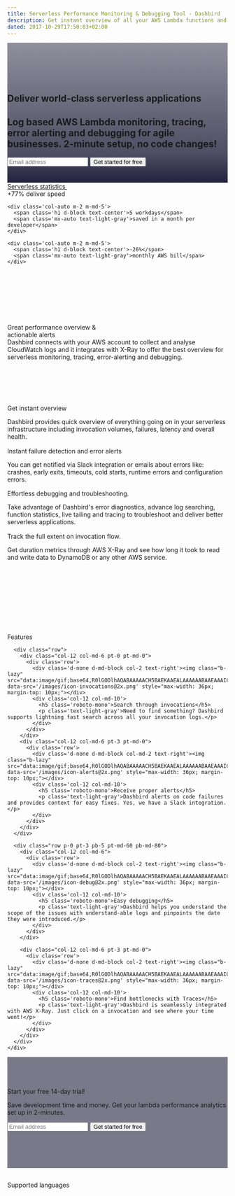 ```yaml
---
title: Serverless Performance Monitoring & Debugging Tool - Dashbird
description: Get instant overview of all your AWS Lambda functions and save money by optimizing your serverless architecture with Dashbird's monitoring, tracing, error alerting and debugging features.
dated: 2017-10-29T17:50:03+02:00
---
```


<div class='container-fluid text-white p-0' style='background: linear-gradient(180deg, rgba(35,34,61,0.5) 0%, rgba(35,34,61,0.8) 79.16%, #23223D 100%), url("/images/aws-lambda-monitoring.jpg"); background-size: cover;'>
  <section class="container-fluid" style='padding-top: 85px;'>
    <div class="row justify-content-center">
      <div class="col-lg-6 center p-2">
        <h1 class="text-center roboto-mono">Deliver world-class serverless applications</h1>
        <h2 class="mt-4 text-center roboto lh-3">Log based AWS Lambda monitoring, tracing, error alerting and debugging for agile businesses. 2-minute setup, no code changes!</h2>
        <form class='form-inline justify-content-center mt-md-5' method="get" action="register">
            <input type="email" class="cta-input mb-2 mb-md-0 mt-5 mt-md-0 mr-md-2 d-block d-md-inline" placeholder='Email address' name="email" required>
            <button class="d-block d-md-inline cta-btn cta-pink" onclick="ga('send', 'event', 'Signup', 'index')" id='signup'>Get started for free</button>
        </form>
      </div>
    </div>
  </section>

  <section class="container social pt-md-80 pb-md-60 mt-5 pb-5">
    <div class="row justify-content-center socialproof-icons align-items-end">
      <img class="b-lazy" src="data:image/gif;base64,R0lGODlhAQABAAAAACH5BAEKAAEALAAAAAABAAEAAAICTAEAOw=="  data-src="/images/socialproof/logo-volta@2x.png" style='height: 20px;'>
      <img class="b-lazy" src="data:image/gif;base64,R0lGODlhAQABAAAAACH5BAEKAAEALAAAAAABAAEAAAICTAEAOw=="  data-src="/images/socialproof/logo-shelf@2x.png">
      <img class="b-lazy" src="data:image/gif;base64,R0lGODlhAQABAAAAACH5BAEKAAEALAAAAAABAAEAAAICTAEAOw=="  data-src="/images/socialproof/logo-nuviad@2x.png">
      <img class="b-lazy" src="data:image/gif;base64,R0lGODlhAQABAAAAACH5BAEKAAEALAAAAAABAAEAAAICTAEAOw=="  data-src="/images/socialproof/logo-autopilot@2x.png">
      <img class="b-lazy" src="data:image/gif;base64,R0lGODlhAQABAAAAACH5BAEKAAEALAAAAAABAAEAAAICTAEAOw=="  data-src="/images/socialproof/logo-blowout&go@2x.png">
    </div>
  </section>
</div>

<section class="container-fluid blue-bg">

  <div class="row justify-content-center pt-5 ">
    <div class='col-auto mb-5 mb-md-0'>
      <a href='/blog/serverless-survey-results-benefits/' class='text-white' target='_blank'>
      Serverless statistics <img class="b-lazy" src="data:image/gif;base64,R0lGODlhAQABAAAAACH5BAEKAAEALAAAAAABAAEAAAICTAEAOw=="  data-src="/images/ic-arrow.svg" class="ic-arrow">
      </a>
    </div>
  </div>
  <div class="row justify-content-center pb-5">
    <div class='col-auto m-2 m-md-5'>
      <span class='h1 d-block text-center'>+77%</span>
      <span class='mx-auto text-light-gray'>deliver speed</span>
    </div>

    <div class='col-auto m-2 m-md-5'>
      <span class='h1 d-block text-center'>5 workdays</span>
      <span class='mx-auto text-light-gray'>saved in a month per developer</span>
    </div>

    <div class='col-auto m-2 m-md-5'>
      <span class='h1 d-block text-center'>-26%</span>
      <span class='mx-auto text-light-gray'>monthly AWS bill</span>
    </div>
  </div>
</section>

<section class="container-fluid" style='background: url("/images/bg-img-bird.png"); background-size: cover;'>
  <div class="row">
    <div class="col text-center" style='padding-top: 120px;'>
      <span class="h4 underlined roboto-mono">Great performance overview &</br>actionable alerts</span>
    </div>
  </div>

  <div class="row justify-content-center" style="padding-bottom: 100px;">
    <div class="col-12 col-md-5 text-center pt-5" >
      <span class="text-light-gray">Dashbird connects with your AWS account to collect and analyse CloudWatch logs and it integrates with X-Ray to offer the best overview for serverless monitoring, tracing, error-alerting and debugging.</span>
    </div>
  </div>

  <div class="row justify-content-center">
    <div class="col-11">
      <div class="row">
        <div class="col-12 col-md-5 d-flex align-items-center">
          <div class="w-100 w-md-75 mx-auto pl-0 pl-md-4 text-center text-md-left">
            <span class="h4 roboto-mono">Get instant overview</span>
            <p class="pt-3 text-light-gray">Dashbird provides quick overview of everything going on in your serverless infrastructure including invocation volumes, failures, latency and overall health.</p>
          </div>
        </div>
        <div class="col-12 col-md-7 imgs-fluid">
          <img class="b-lazy" src="data:image/gif;base64,R0lGODlhAQABAAAAACH5BAEKAAEALAAAAAABAAEAAAICTAEAOw=="  data-src="/images/img-scr-overview@2x.png">
        </div>
      </div>
    </div>
  </div>

  <div class="row justify-content-center">
    <div class="col-11">
      <div class="row">
        <div class="d-none d-md-block col-7 imgs-fluid">
          <img class="b-lazy" src="data:image/gif;base64,R0lGODlhAQABAAAAACH5BAEKAAEALAAAAAABAAEAAAICTAEAOw=="  data-src="/images/img-scr-errors@2x.png">
        </div>
        <div class="col-12 col-md-5 d-flex align-items-center">
          <div class="w-100 w-md-75 mx-auto pr-0 pr-md-4 text-center text-md-left">
            <span class="h4 roboto-mono">Instant failure detection and error alerts</span>
            <p class="pt-3 text-light-gray">You can get notified via Slack integration or emails about errors like: crashes, early exits, timeouts, cold starts, runtime errors and configuration errors.</p>
          </div>
        </div>
        <div class="d-block d-md-none col-12 col-md-7 imgs-fluid">
          <img class="b-lazy" src="data:image/gif;base64,R0lGODlhAQABAAAAACH5BAEKAAEALAAAAAABAAEAAAICTAEAOw=="  data-src="/images/img-scr-errors@2x.png">
        </div>
      </div>
    </div>
  </div>

  <div class="row justify-content-center">
    <div class="col-11">
      <div class="row">
        <div class="col-12 col-md-5 d-flex align-items-center">
          <div class="w-100 w-md-75 mx-auto pl-0 pl-md-4 text-center text-md-left">
            <span class="h4 roboto-mono">Effortless debugging and troubleshooting.</span>
            <p class="pt-3 text-light-gray">Take advantage of Dashbird's error diagnostics, advance log searching, function statistics, live tailing and tracing to troubleshoot and deliver better serverless applications.</p>
          </div>
        </div>
        <div class="col-12 col-md-7 imgs-fluid">
          <img class="b-lazy" src="data:image/gif;base64,R0lGODlhAQABAAAAACH5BAEKAAEALAAAAAABAAEAAAICTAEAOw=="  data-src="/images/img-scr-alerts@2x.png">
        </div>
      </div>
    </div>
  </div>

  <div class="row justify-content-center" style="padding-bottom: 150px;">
    <div class="col-11">
      <div class="row">
        <div class="d-none d-md-block col-7 imgs-fluid">
          <img class="b-lazy" src="data:image/gif;base64,R0lGODlhAQABAAAAACH5BAEKAAEALAAAAAABAAEAAAICTAEAOw=="  data-src="/images/img-scr-invocation@2x.png">
        </div>
        <div class="col-12 col-md-5 d-flex align-items-center">
          <div class="w-100 w-md-75 mx-auto pr-0 pr-md-4 text-center text-md-left">
            <span class="h4 roboto-mono">Track the full extent on invocation flow.</span>
            <p class="pt-3 text-light-gray">Get duration metrics through AWS X-Ray and see how long it took to read and write data to DynamoDB or any other AWS service.</p>
          </div>
        </div>
        <div class="d-block d-md-none col-12 col-md-7 imgs-fluid">
          <img class="b-lazy" src="data:image/gif;base64,R0lGODlhAQABAAAAACH5BAEKAAEALAAAAAABAAEAAAICTAEAOw=="  data-src="/images/img-scr-invocation@2x.png">
        </div>
      </div>
    </div>
  </div>


</section>

<section class="container-fluid dark-bg">
  <div class="row">
    <div class="col text-center pt-5 pt-md-100">
      <span class="h3 underlined roboto-mono">Features</span>
    </div>
  </div>
  <div class="row justify-content-center">
    <div class="col-12 col-md-9 mx-auto pt-5 pt-md-80">

      <div class="row">
        <div class="col-12 col-md-6 pt-0 pt-md-0">
          <div class='row'>
            <div class='d-none d-md-block col-2 text-right'><img class="b-lazy" src="data:image/gif;base64,R0lGODlhAQABAAAAACH5BAEKAAEALAAAAAABAAEAAAICTAEAOw=="  data-src='/images/icon-invocations@2x.png' style="max-width: 36px; margin-top: 10px;"></div>
            <div class='col-12 col-md-10'>
              <h5 class='roboto-mono'>Search through invocations</h5>
              <p class='text-light-gray'>Need to find something? Dashbird supports lightning fast search across all your invocation logs.</p>
            </div>
          </div>
        </div>
        <div class="col-12 col-md-6 pt-3 pt-md-0">
          <div class='row'>
            <div class='d-none d-md-block col-md-2 text-right'><img class="b-lazy" src="data:image/gif;base64,R0lGODlhAQABAAAAACH5BAEKAAEALAAAAAABAAEAAAICTAEAOw=="  data-src='/images/icon-alerts@2x.png' style="max-width: 36px; margin-top: 10px;"></div>
            <div class='col-12 col-md-10'>
              <h5 class='roboto-mono'>Receive proper alerts</h5>
              <p class='text-light-gray'>Dashbird alerts on code failures and provides context for easy fixes. Yes, we have a Slack integration.</p>
            </div>
          </div>
        </div>
      </div>

      <div class="row p-0 pt-3 pb-5 pt-md-60 pb-md-80">
        <div class="col-12 col-md-6">
          <div class='row'>
            <div class='d-none d-md-block col-2 text-right'><img class="b-lazy" src="data:image/gif;base64,R0lGODlhAQABAAAAACH5BAEKAAEALAAAAAABAAEAAAICTAEAOw=="  data-src='/images/icon-debug@2x.png' style="max-width: 36px; margin-top: 10px;"></div>
            <div class='col-12 col-md-10'>
              <h5 class='roboto-mono'>Easy debugging</h5>
              <p class='text-light-gray'>Dashbird helps you understand the scope of the issues with understand-able logs and pinpoints the date they were introduced.</p>
            </div>
          </div>
        </div>

        <div class="col-12 col-md-6 pt-3 pt-md-0">
          <div class='row'>
            <div class='d-none d-md-block col-2 text-right'><img class="b-lazy" src="data:image/gif;base64,R0lGODlhAQABAAAAACH5BAEKAAEALAAAAAABAAEAAAICTAEAOw=="  data-src='/images/icon-traces@2x.png' style="max-width: 36px; margin-top: 10px;"></div>
            <div class='col-12 col-md-10'>
              <h5 class='roboto-mono'>Find bottlenecks with Traces</h5>
              <p class='text-light-gray'>Dashbird is seamlessly integrated with AWS X-Ray. Just click on a invocation and see where your time went!</p>
            </div>
          </div>
        </div>
      </div>
    </div>
  </div>
</section>

<section class="container-fluid" style='background-image: url("/images/blake.jpg"); background-size: cover;box-shadow: inset 0 0 0 1000px rgba(35, 34, 61, 0.6); padding-top: 70px; padding-bottom: 70px;'>
    <div class="row justify-content-center">
      <div class="col-lg-6 center p-2 cta-black bg-cta text-center">
        <span class="h3 roboto-mono mt-5 mb-4 d-block">Start your free 14-day trial!</span>
        <p class="mt-3 lh-3 d-block">Save development time and money. Get your lambda performance analytics set up in 2-minutes.</p>
        <form class='form-inline justify-content-center mt-md-5 mb-5' method="get" action="register">
            <input type="email" class="cta-input mb-2 mb-md-0 mt-5 mt-md-0 mr-md-2 d-block d-md-inline" placeholder='Email address' name="email" required>
            <button class="d-block d-md-inline cta-btn cta-pink" onclick="ga('send', 'event', 'Signup', 'index')" id='signup'>Get started for free</button>
        </form>
      </div>
    </div>
</section>

<section class="container-fluid dark-bg">
  <div class="row justify-content-center">
    <div class='col-12 col-md-7 text-center' style='padding-top: 30px;'>
        <span class='mx-auto roboto-mono text-light-gray'>Supported languages</span>
      <div class='row content-justify-center align-items-center' style='margin-top: 30px; margin-bottom: 40px;'>
        <div class='col-12 languages-icons '>
          <img class="b-lazy" src="data:image/gif;base64,R0lGODlhAQABAAAAACH5BAEKAAEALAAAAAABAAEAAAICTAEAOw=="  data-src='/images/socialproof/logo-python@2x.png'>
          <img class="b-lazy" src="data:image/gif;base64,R0lGODlhAQABAAAAACH5BAEKAAEALAAAAAABAAEAAAICTAEAOw=="  data-src='/images/socialproof/logo-java@2x.png'>
          <img class="b-lazy" src="data:image/gif;base64,R0lGODlhAQABAAAAACH5BAEKAAEALAAAAAABAAEAAAICTAEAOw=="  data-src='/images/socialproof/logo-csharp@2x.png'>
          <img class="b-lazy" src="data:image/gif;base64,R0lGODlhAQABAAAAACH5BAEKAAEALAAAAAABAAEAAAICTAEAOw=="  data-src='/images/socialproof/logo-nodejs@2x.png'>
          <img class="b-lazy" src="data:image/gif;base64,R0lGODlhAQABAAAAACH5BAEKAAEALAAAAAABAAEAAAICTAEAOw=="  data-src='/images/socialproof/logo-go@2x.png'>
        </div>
      </div>
    </div>
  </div>
</section>
